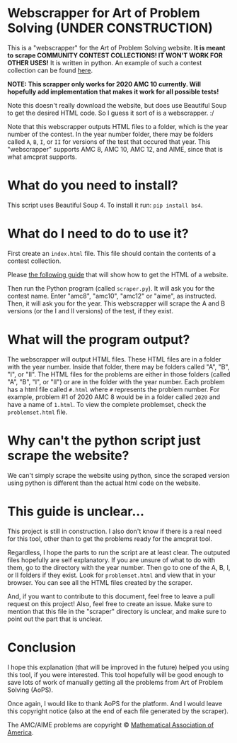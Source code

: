 # Webscrapper for Art of Problem Solving (UNDER CONSTRUCTION)
This is a "webscrapper" for the Art of Problem Solving website. **It is meant to scrape COMMUNITY
CONTEST COLLECTIONS! IT WON'T WORK FOR OTHER USES!** It is written in python. An example of such
a contest collection can be found [here](https://artofproblemsolving.com/community/c1116106_2020_amc_10).

**NOTE: This scrapper only works for 2020 AMC 10 currently. Will hopefully add implementation that makes
it work for all possible tests!**

Note this doesn't really download the website, but does use Beautiful Soup to get the desired HTML
code. So I guess it sort of is a webscrapper. :/

Note that this webscrapper outputs HTML files to a folder, which is the year number of the contest. In the
year number folder, there may be folders called `A`, `B`, `I`, or `II` for versions of the test
that occured that year. This "webscrapper" supports AMC 8, AMC 10, AMC 12, and AIME, since that
is what amcprat supports.

# What do you need to install?
This script uses Beautiful Soup 4. To install it run: `pip install bs4`.

# What do I need to do to use it?
First create an `index.html` file. This file should contain the contents of a contest collection.

Please [the following guide](https://www.lifewire.com/copy-code-from-website-3486220) that will
show how to get the HTML of a website.

Then run the Python program (called `scraper.py`). It will ask you for the contest name. Enter
"amc8", "amc10", "amc12" or "aime", as instructed. Then, it will ask you for the year. This
webscrapper will scrape the A and B versions (or the I and II versions) of the test, if they exist.

# What will the program output?
The webscrapper will output HTML files. These HTML files are in a folder with the year
number. Inside that folder, there may be folders called "A", "B", "I", or "II". The HTML files for
the problems are either in those folders (called "A", "B", "I", or "II") or are in the folder with
the year number. Each problem has a html file called `#.html` where `#` represents the problem number.
For example, problem #1 of 2020 AMC 8 would be in a folder called `2020` and have a name of `1.html`.
To view the complete problemset, check the `problemset.html` file.

# Why can't the python script just scrape the website?
We can't simply scrape the website using python, since the scraped version using python is different
than the actual html code on the website.

# This guide is unclear...
This project is still in construction. I also don't know if there is a real need for this tool, other
than to get the problems ready for the amcprat tool.

Regardless, I hope the parts to run the script are at least clear. The outputed files hopefully are
self explanatory. If you are unsure of what to do with them, go to the directory with the year number.
Then go to one of the A, B, I, or II folders if they exist. Look for `problemset.html` and view that
in your browser. You can see all the HTML files created by the scraper.

And, if you want to contribute to this document, feel free to leave a pull request on this project!
Also, feel free to create an issue. Make sure to mention that this file in the "scraper" directory
is unclear, and make sure to point out the part that is unclear.

# Conclusion
I hope this explanation (that will be improved in the future) helped you using this tool, if you
were interested. This tool hopefully will be good enough to save lots of work of manually getting
all the problems from Art of Problem Solving (AoPS).

Once again, I would like to thank AoPS for the platform. And I would leave this copyright notice
(also at the end of each file generated by the scraper).

The AMC/AIME problems are copyright © [Mathematical Association of America](maa.org).
